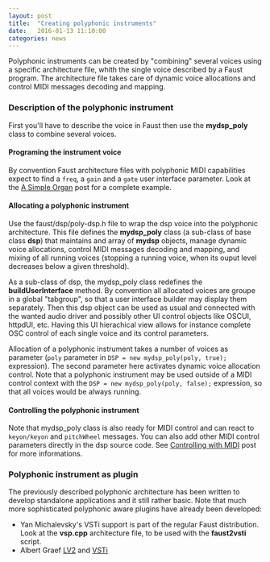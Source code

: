 ```yaml
---
layout: post
title:  "Creating polyphonic instruments"
date:   2016-01-13 11:10:00
categories: news
---
```


Polyphonic instruments can be created by "combining" several voices using a specific architecture file, whith the single voice described by a Faust program. The architecture file takes care of dynamic voice allocations and control MIDI messages decoding and mapping.

### Description of the polyphonic instrument ###

First you'll have to describe the voice in Faust then use the **mydsp_poly** class to combine several voices.

#### Programing the instrument voice ####

By convention Faust architecture files with polyphonic MIDI capabilities expect to find a `freq`, a `gain` and a `gate` user interface parameter. Look at the [A Simple Organ](http://faust.grame.fr/examples/2015/10/01/organ.html) post for a complete example.

#### Allocating a polyphonic instrument ####

Use the faust/dsp/poly-dsp.h file to wrap the dsp voice into the polyphonic architecture. This file defines the **mydsp_poly** class (a sub-class of base class **dsp**) that maintains and array of **mydsp** objects, manage dynamic voice allocations, control MIDI messages decoding and mapping, and mixing of all running voices (stopping a running voice, when its ouput level decreases below a given threshold). 

As a sub-class of dsp, the mydsp_poly class redefines the **buildUserInterface** method. By convention all allocated voices are groupe in a global "tabgroup", so that a user interface builder may display them separately. Then this dsp object can be used as usual and connected with the wanted audio driver and possibly other UI control objects like OSCUI, httpdUI, etc. Having this UI hierachical view  allows for instance complete OSC control of each single voice and its control parameters. 

Allocation of a polyphonic instrument takes a number of voices as parameter (`poly` parameter in `DSP = new mydsp_poly(poly, true);` expression). The second parameter here activates dynamic voice allocation control. Note that a polyphonic instrument may be used outside of a MIDI control context with the `DSP = new mydsp_poly(poly, false);` expression, so that all voices would be always running.

#### Controlling the polyphonic instrument ####

Note that mydsp_poly class is also ready for MIDI control and can react to `keyon/keyon` and `pitchWheel` messages. You can also add other MIDI control parameters directly in the dsp source code. See [Controlling with MIDI](http://faust.grame.fr/examples/2016/13/01/organ.html) post for more informations.

### Polyphonic instrument as plugin ###

The previously described polyphonic architecture has been written to develop standalone applications and it still rather basic. Note that much more sophisticated polyphonic aware plugins have already been developed:

- Yan Michalevsky's VSTi support is part of the regular Faust distribution. Look at the **vsp.cpp** architecture file, to be used with the **faust2vsti** script.
- Albert Graef [LV2](https://bitbucket.org/agraef/faust-lv2) and [VSTi](https://bitbucket.org/agraef/faust-vst)

